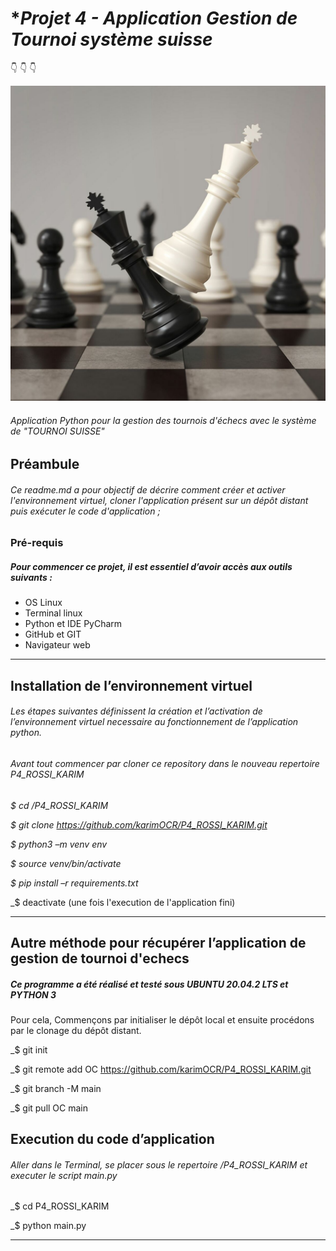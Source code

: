 # **Projet 4 - Application Gestion de Tournoi système suisse*
:point_down:    :point_down:    :point_down:

![GitHub Logo](image_echecs.jpeg)


###### Application Python pour la gestion des tournois d'échecs avec le système de "TOURNOI SUISSE"
## **Préambule**
###### Ce readme.md a pour objectif de décrire comment créer et activer l'environnement virtuel, cloner l'application présent sur un dépôt distant puis exécuter le code d'application ;

### **Pré-requis**

##### Pour commencer ce projet, il est essentiel d’avoir accès aux outils suivants :

- OS Linux
- Terminal linux
- Python et IDE PyCharm
- GitHub et GIT
- Navigateur web

***
## **Installation de l’environnement virtuel**
###### Les étapes suivantes définissent la création et l’activation de l’environnement virtuel necessaire au fonctionnement de l’application python.
###### Avant tout commencer par cloner ce repository dans le nouveau repertoire P4_ROSSI_KARIM

_$ cd /P4_ROSSI_KARIM_

_$ git clone https://github.com/karimOCR/P4_ROSSI_KARIM.git_

_$ python3 –m venv env_

_$ source venv/bin/activate_

_$ pip install –r requirements.txt_

_$ deactivate (une fois l'execution de l'application fini)
***
## **Autre méthode pour récupérer l’application de gestion de tournoi d'echecs**
##### Ce programme a été réalisé et testé sous __UBUNTU 20.04.2 LTS__ et __PYTHON 3__
Pour cela, Commençons par initialiser le dépôt local et ensuite procédons par le clonage du dépôt distant.

_$ git init

_$ git remote add OC https://github.com/karimOCR/P4_ROSSI_KARIM.git

_$ git branch -M main

_$ git pull OC main


## **Execution du code d’application**
###### Aller dans le Terminal, se placer sous le repertoire /P4_ROSSI_KARIM et executer le script main.py

_$ cd P4_ROSSI_KARIM

_$ python main.py

***





















